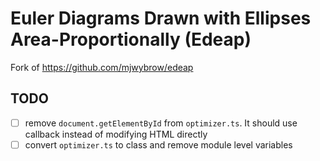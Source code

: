 # Euler Diagrams Drawn with Ellipses Area-Proportionally (Edeap)

Fork of https://github.com/mjwybrow/edeap

## TODO

- [ ] remove `document.getElementById` from `optimizer.ts`. It should use callback instead of modifying HTML directly
- [ ] convert `optimizer.ts` to class and remove module level variables
